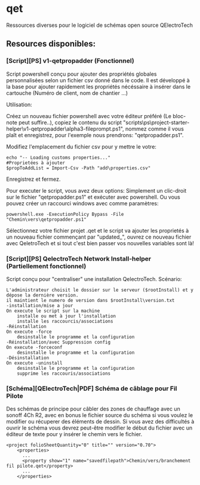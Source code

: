 # qet 

Ressources diverses pour le logiciel de schémas open source QElectroTech

## Resources disponibles:
### [Script][PS] v1-qetpropadder (Fonctionnel)

Script powershell conçu pour ajouter des propriétés globales personnalisées selon un fichier csv donné dans le code.
Il est développé à la base pour ajouter rapidement les propriétés nécéssaire à insérer dans le cartouche (Numéro de client, nom de chantier ...)

Utilisation:

Créez un nouveau fichier powershell avec votre éditeur préféré (Le bloc-note peut suffire..), copiez le contenu du script "scripts\ps\project-starter-helper\v1-qetpropadder\alpha3-fileprompt.ps1", nommez comme il vous plaît et enregistrez, pour l'exemple nous prendrons: "qetpropadder.ps1".

Modifiez l'emplacement du fichier csv pour y mettre le votre:

```
echo "-- Loading customs properties..."
#Proprietées à ajouter
$propToAddList = Import-Csv -Path "add\properties.csv"
```
Enregistrez et fermez.

Pour executer le script, vous avez deux options: 
Simplement un clic-droit sur le fichier "qetpropadder.ps1" et exécuter avec powershell. Ou vous pouvez créer un raccourci windows avec comme paramètres: 

```
powershell.exe -ExecutionPolicy Bypass -File "Chemin\vers\qetpropadder.ps1"

```

Sélectionnez votre fichier projet .qet et le script va ajouter les proprietés à un nouveau fichier commençant par "updated_", ouvrez ce nouveau fichier avec QeletroTech et si tout c'est bien passer vos nouvelles variables sont là!

### [Script][PS] QelectroTech Network Install-helper (Partiellement fonctionnel)
Script conçu pour "centraliser" une installation QelectroTech. Scénario: 
```
L'administrateur choisit le dossier sur le serveur ($rootInstall) et y dépose la dernière version.
il maintient le numero de version dans $rootInstall\version.txt
-installation/mise a jour
On execute le script sur la machine
	installe ou met à jour l'installation
    installe les raccourcis/associations
-Réinstallation
On execute -force
	desinstalle le programme et la configuration
-Réinstallation/avec Suppression config
On execute -forceconf
	desinstalle le programme et la configuration
-Désinstallation
On execute -uninstall
	desinstalle le programme et la configuration
	supprime les raccouris/associations
```

### [Schéma][QElectroTech|PDF] Schéma de câblage pour Fil Pilote

Des schémas de principe pour câbler des zones de chauffage avec un sonoff 4Ch R2, avec en bonus le fichier source du schéma si vous voulez le modifier ou récuperer des éléments de dessin.
Si vous avez des difficultés à ouvrir le schéma vous devrez peut-être modifier le début du fichier avec un éditeur de texte pour y insérer le chemin vers le fichier.

```
<project folioSheetQuantity="0" title="" version="0.70">
    <properties>
      ...
      <property show="1" name="savedfilepath">Chemin/vers/branchement fil pilote.qet</property>
      ...
    </properties>
```

